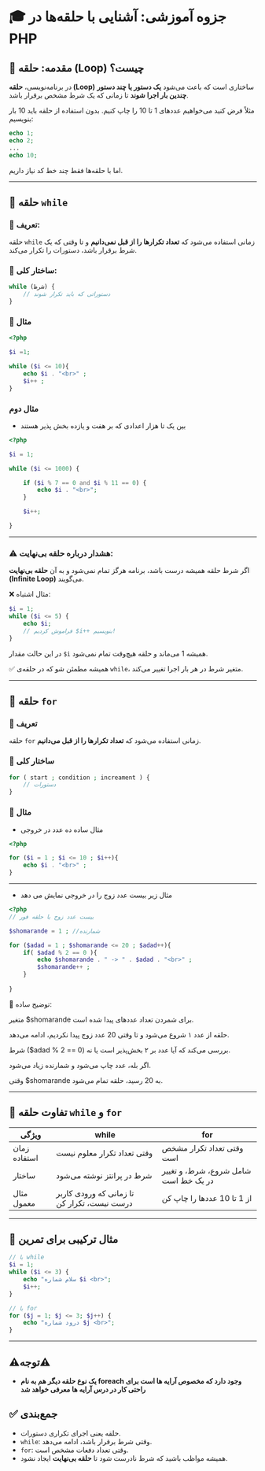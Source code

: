 # 🎓 جزوه آموزشی: آشنایی با حلقه‌ها در PHP

## 🔹 مقدمه: حلقه (Loop) چیست؟

در برنامه‌نویسی، **حلقه (Loop)** ساختاری است که باعث می‌شود **یک دستور یا چند دستور چندین بار اجرا شوند** تا زمانی که یک شرط مشخص برقرار باشد.

مثلاً فرض کنید می‌خواهیم عددهای 1 تا 10 را چاپ کنیم.
بدون استفاده از حلقه باید 10 بار بنویسیم:

```php
echo 1;
echo 2;
...
echo 10;
```

اما با حلقه‌ها فقط چند خط کد نیاز داریم.

---

## 🔸 حلقه `while`

### 🔹 تعریف:

حلقه `while` زمانی استفاده می‌شود که **تعداد تکرارها را از قبل نمی‌دانیم** و تا وقتی که یک شرط برقرار باشد، دستورات را تکرار می‌کند.

### 🔹 ساختار کلی:

```php
while (شرط) {
    // دستوراتی که باید تکرار شوند
}
```

### 🔹 مثال

```php
<?php

$i =1;

while ($i <= 10){
    echo $i . "<br>" ;
    $i++ ;
}
```

### مثال دوم

- بین یک تا هزار اعدادی که بر هفت و یازده بخش پذیر هستند

```php
<?php

$i = 1;

while ($i <= 1000) {

    if ($i % 7 == 0 and $i % 11 == 0) {
        echo $i . "<br>";
    }

    $i++;

}
```

---

### ⚠️ هشدار درباره حلقه بی‌نهایت:

اگر شرط حلقه همیشه درست باشد، برنامه هرگز تمام نمی‌شود و به آن **حلقه بی‌نهایت (Infinite Loop)** می‌گویند.

❌ مثال اشتباه:

```php
$i = 1;
while ($i <= 5) {
    echo $i;
    // فراموش کردیم $i++ بنویسیم!
}
```

در این حالت مقدار `$i` همیشه 1 می‌ماند و حلقه هیچ‌وقت تمام نمی‌شود.

✅ همیشه مطمئن شو که در حلقه‌ی `while`، متغیر شرط در هر بار اجرا تغییر می‌کند.

---

## 🔸 حلقه `for`

### 🔹 تعریف

حلقه `for` زمانی استفاده می‌شود که **تعداد تکرارها را از قبل می‌دانیم**.

### 🔹 ساختار کلی

```php
for ( start ; condition ; increament ) {
    // دستورات
}
```

### 🔹 مثال

- مثال ساده ده عدد در خروجی

```php
<?php

for ($i = 1 ; $i <= 10 ; $i++){
    echo $i . "<br>" ;
}
```

---

- مثال زیر بیست عدد زوج را در خروجی نمایش می دهد

```php
<?php
// بیست عدد زوج با حلقه فور

$shomarande = 1 ; //شمارنده

for ($adad = 1 ; $shomarande <= 20 ; $adad++){
    if( $adad % 2 == 0 ){
        echo $shomarande . " -> " . $adad . "<br>" ;
        $shomarande++ ;
    }
    
}
```

🔹 توضیح ساده:

متغیر $shomarande برای شمردن تعداد عددهای پیدا شده است.

حلقه از عدد ۱ شروع می‌شود و تا وقتی 20 عدد زوج پیدا نکردیم، ادامه می‌دهد.

شرط ($adad % 2 == 0) بررسی می‌کند که آیا عدد بر ۲ بخش‌پذیر است یا نه.

اگر بله، عدد چاپ می‌شود و شمارنده زیاد می‌شود.

وقتی $shomarande به 20 رسید، حلقه تمام می‌شود.

---

## 🔸 تفاوت حلقه `while` و `for`

| ویژگی        | while                                       | for                                  |
| ------------ | ------------------------------------------- | ------------------------------------ |
| زمان استفاده | وقتی تعداد تکرار معلوم نیست                 | وقتی تعداد تکرار مشخص است            |
| ساختار       | شرط در پرانتز نوشته می‌شود                  | شامل شروع، شرط، و تغییر در یک خط است |
| مثال معمول   | تا زمانی که ورودی کاربر درست نیست، تکرار کن | از 1 تا 10 عددها را چاپ کن           |

---

## 🔹 مثال ترکیبی برای تمرین

```php
// با while
$i = 1;
while ($i <= 3) {
    echo "سلام شماره $i <br>";
    $i++;
}

// با for
for ($j = 1; $j <= 3; $j++) {
    echo "درود شماره $j <br>";
}
```

---

## ⚠️توجه⚠️

- **یک نوع حلقه دیگر هم به نام foreach وجود دارد که مخصوص آرایه ها است برای راحتی کار در درس آرایه ها معرفی خواهد شد**

## ✅ جمع‌بندی

* حلقه یعنی اجرای تکراری دستورات.
* `while`: وقتی شرط برقرار باشد، ادامه می‌دهد.
* `for`: وقتی تعداد دفعات مشخص است.
* همیشه مواظب باشید که شرط نادرست شود تا **حلقه بی‌نهایت** ایجاد نشود.
